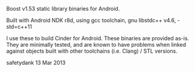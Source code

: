 Boost v1.53 static library binaries for Android.

Built with Android NDK r8d, using gcc toolchain, gnu libstdc++ v4.6, -std=c++11

I use these to build Cinder for Android. These binaries are provided as-is.
They are minimally tested, and are known to have problems when linked against
objects built with other toolchains (i.e. Clang) / STL versions. 

safetydank 13 Mar 2013

